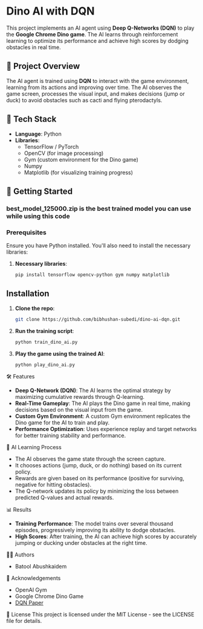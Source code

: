 # Dino AI with DQN 

This project implements an AI agent using **Deep Q-Networks (DQN)** to play the **Google Chrome Dino game**. The AI learns through reinforcement learning to optimize its performance and achieve high scores by dodging obstacles in real time.

## 🧠 Project Overview

The AI agent is trained using **DQN** to interact with the game environment, learning from its actions and improving over time. The AI observes the game screen, processes the visual input, and makes decisions (jump or duck) to avoid obstacles such as cacti and flying pterodactyls.

## 🔧 Tech Stack

- **Language**: Python
- **Libraries**:
  - TensorFlow / PyTorch
  - OpenCV (for image processing)
  - Gym (custom environment for the Dino game)
  - Numpy
  - Matplotlib (for visualizing training progress)

## 🚀 Getting Started
### best_model_125000.zip is the best trained model you can use while using this code 

### Prerequisites

Ensure you have Python installed. You'll also need to install the necessary libraries:

1. **Necessary libraries**:
   ```bash
   pip install tensorflow opencv-python gym numpy matplotlib


## Installation

1. **Clone the repo**:
   ```bash
   git clone https://github.com/bibhushan-subedi/dino-ai-dqn.git


2. **Run the training script**:
   ```bash
   python train_dino_ai.py

3. **Play the game using the trained AI**:
   ```bash
   python play_dino_ai.py

🛠️ Features
- **Deep Q-Network (DQN)**: The AI learns the optimal strategy by maximizing cumulative rewards through Q-learning.
- **Real-Time Gameplay**: The AI plays the Dino game in real time, making decisions based on the visual input from the game.
- **Custom Gym Environment**: A custom Gym environment replicates the Dino game for the AI to train and play.
- **Performance Optimization**: Uses experience replay and target networks for better training stability and performance.

🎨 AI Learning Process
- The AI observes the game state through the screen capture.
- It chooses actions (jump, duck, or do nothing) based on its current policy.
- Rewards are given based on its performance (positive for surviving, negative for hitting obstacles).
- The Q-network updates its policy by minimizing the loss between predicted Q-values and actual rewards.

📊 Results
- **Training Performance**: The model trains over several thousand episodes, progressively improving its ability to dodge obstacles.
- **High Scores**: After training, the AI can achieve high scores by accurately jumping or ducking under obstacles at the right time.

🧑‍💻 Authors
- Batool Abushkaidem

🤝 Acknowledgements
- OpenAI Gym
- Google Chrome Dino Game
- [DQN Paper](https://www.cs.toronto.edu/~vmnih/docs/dqn.pdf)

📝 License
This project is licensed under the MIT License - see the LICENSE file for details.
